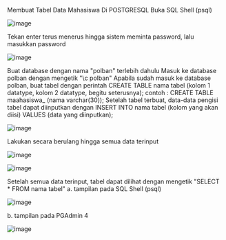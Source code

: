Membuat Tabel Data Mahasiswa Di POSTGRESQL
Buka SQL Shell (psql)

![image](https://github.com/Rezza-Mediani/pertemuan1-basis-data/assets/148309853/731b4080-02e7-44a2-ae32-4fb17f0e78cf)


Tekan enter terus menerus hingga sistem meminta password, lalu masukkan password

![image](https://github.com/Rezza-Mediani/pertemuan1-basis-data/assets/148309853/69dd26ee-cb73-443b-ac6a-2276c39b494d)


Buat database dengan nama "polban" terlebih dahulu 
Masuk ke database polban dengan mengetik "\c polban"
Apabila sudah masuk ke database polban, buat tabel dengan perintah CREATE TABLE  nama tabel (kolom 1 datatype, kolom 2 datatype, begitu seterusnya);
contoh : CREATE TABLE maahasiswa_ (nama varchar(30));
Setelah tabel terbuat, data-data pengisi tabel dapat diinputkan dengan INSERT INTO nama tabel (kolom yang akan diisi) VALUES (data yang diinputkan);

![image](https://github.com/Rezza-Mediani/pertemuan1-basis-data/assets/148309853/b5cd5084-9276-4e9e-8284-738016c4fb54)


Lakukan secara berulang hingga semua data terinput


![image](https://github.com/Rezza-Mediani/pertemuan1-basis-data/assets/148309853/9bcdcc0e-3c75-4949-82f5-5020f6713bc4)

![image](https://github.com/Rezza-Mediani/pertemuan1-basis-data/assets/148309853/e2d60c5c-01ac-4cea-a290-537087494f9a)


Setelah semua data terinput, tabel dapat dilihat dengan mengetik "SELECT * FROM nama tabel"
a. tampilan pada SQL Shell (psql)


![image](https://github.com/Rezza-Mediani/pertemuan1-basis-data/assets/148309853/f51093c7-bf5c-43b6-b369-b54346593e22)


b. tampilan pada PGAdmin 4


![image](https://github.com/Rezza-Mediani/pertemuan1-basis-data/assets/148309853/c734cfcd-62ab-40ee-895d-8fbc9c1d61fe)


